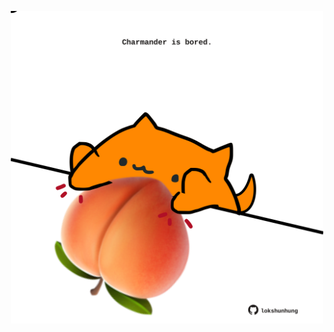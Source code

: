 <!-- built at 03/07/2022, 16:01:01 UTC -->
<p align="center">
  <img width="500" height="500" src="./ReadmeImage.svg">
</p>

